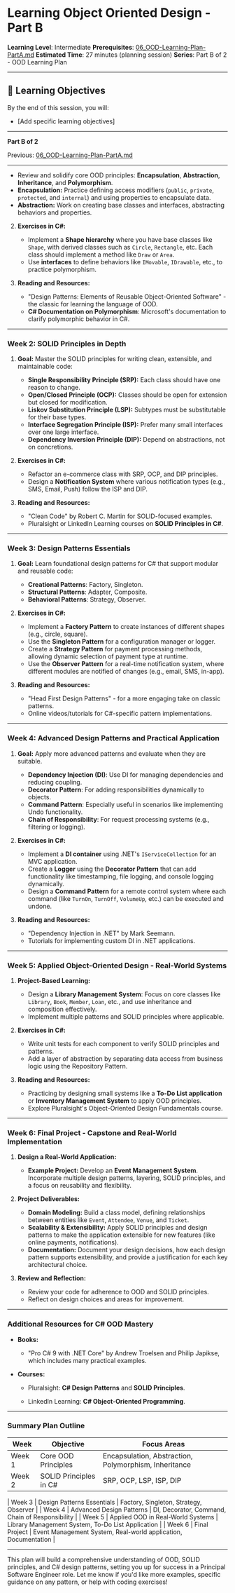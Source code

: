 # Learning Object Oriented Design - Part B

**Learning Level**: Intermediate
**Prerequisites**: [06_OOD-Learning-Plan-PartA.md](06_OOD-Learning-Plan-PartA.md)
**Estimated Time**: 27 minutes (planning session)
**Series**: Part B of 2 - OOD Learning Plan

---

## 🎯 Learning Objectives

By the end of this session, you will:

- [Add specific learning objectives]

---

**Part B of 2**

Previous: [06_OOD-Learning-Plan-PartA.md](06_OOD-Learning-Plan-PartA.md)

---

- Review and solidify core OOD principles: **Encapsulation**, **Abstraction**, **Inheritance**, and **Polymorphism**.
- **Encapsulation:** Practice defining access modifiers (`public`, `private`, `protected`, and `internal`) and using properties to encapsulate data.
- **Abstraction:** Work on creating base classes and interfaces, abstracting behaviors and properties.

2. **Exercises in C#:**

   - Implement a **Shape hierarchy** where you have base classes like `Shape`, with derived classes such as `Circle`, `Rectangle`, etc. Each class should implement a method like `Draw` or `Area`.
   - Use **interfaces** to define behaviors like `IMovable`, `IDrawable`, etc., to practice polymorphism.

3. **Reading and Resources:**
   - "Design Patterns: Elements of Reusable Object-Oriented Software" - the classic for learning the language of OOD.
   - **C# Documentation on Polymorphism**: Microsoft's documentation to clarify polymorphic behavior in C#.

---

### **Week 2: SOLID Principles in Depth**

1. **Goal:** Master the SOLID principles for writing clean, extensible, and maintainable code:

   - **Single Responsibility Principle (SRP):** Each class should have one reason to change.
   - **Open/Closed Principle (OCP):** Classes should be open for extension but closed for modification.
   - **Liskov Substitution Principle (LSP):** Subtypes must be substitutable for their base types.
   - **Interface Segregation Principle (ISP):** Prefer many small interfaces over one large interface.
   - **Dependency Inversion Principle (DIP):** Depend on abstractions, not on concretions.

2. **Exercises in C#:**

   - Refactor an e-commerce class with SRP, OCP, and DIP principles.
   - Design a **Notification System** where various notification types (e.g., SMS, Email, Push) follow the ISP and DIP.

3. **Reading and Resources:**
   - "Clean Code" by Robert C. Martin for SOLID-focused examples.
   - Pluralsight or LinkedIn Learning courses on **SOLID Principles in C#**.

---

### **Week 3: Design Patterns Essentials**

1. **Goal:** Learn foundational design patterns for C# that support modular and reusable code:

   - **Creational Patterns**: Factory, Singleton.
   - **Structural Patterns**: Adapter, Composite.
   - **Behavioral Patterns**: Strategy, Observer.

2. **Exercises in C#:**

   - Implement a **Factory Pattern** to create instances of different shapes (e.g., circle, square).
   - Use the **Singleton Pattern** for a configuration manager or logger.
   - Create a **Strategy Pattern** for payment processing methods, allowing dynamic selection of payment type at runtime.
   - Use the **Observer Pattern** for a real-time notification system, where different modules are notified of changes (e.g., email, SMS, in-app).

3. **Reading and Resources:**
   - "Head First Design Patterns" - for a more engaging take on classic patterns.
   - Online videos/tutorials for C#-specific pattern implementations.

---

### **Week 4: Advanced Design Patterns and Practical Application**

1. **Goal:** Apply more advanced patterns and evaluate when they are suitable.

   - **Dependency Injection (DI)**: Use DI for managing dependencies and reducing coupling.
   - **Decorator Pattern**: For adding responsibilities dynamically to objects.
   - **Command Pattern**: Especially useful in scenarios like implementing Undo functionality.
   - **Chain of Responsibility**: For request processing systems (e.g., filtering or logging).

2. **Exercises in C#:**

   - Implement a **DI container** using .NET's `IServiceCollection` for an MVC application.
   - Create a **Logger** using the **Decorator Pattern** that can add functionality like timestamping, file logging, and console logging dynamically.
   - Design a **Command Pattern** for a remote control system where each command (like `TurnOn`, `TurnOff`, `VolumeUp`, etc.) can be executed and undone.

3. **Reading and Resources:**
   - "Dependency Injection in .NET" by Mark Seemann.
   - Tutorials for implementing custom DI in .NET applications.

---

### **Week 5: Applied Object-Oriented Design - Real-World Systems**

1. **Project-Based Learning:**

   - Design a **Library Management System**: Focus on core classes like `Library`, `Book`, `Member`, `Loan`, etc., and use inheritance and composition effectively.
   - Implement multiple patterns and SOLID principles where applicable.

2. **Exercises in C#:**

   - Write unit tests for each component to verify SOLID principles and patterns.
   - Add a layer of abstraction by separating data access from business logic using the Repository Pattern.

3. **Reading and Resources:**
   - Practicing by designing small systems like a **To-Do List application** or **Inventory Management System** to apply OOD principles.
   - Explore Pluralsight's Object-Oriented Design Fundamentals course.

---

### **Week 6: Final Project - Capstone and Real-World Implementation**

1. **Design a Real-World Application:**

   - **Example Project:** Develop an **Event Management System**. Incorporate multiple design patterns, layering, SOLID principles, and a focus on reusability and flexibility.

2. **Project Deliverables:**

   - **Domain Modeling:** Build a class model, defining relationships between entities like `Event`, `Attendee`, `Venue`, and `Ticket`.
   - **Scalability & Extensibility:** Apply SOLID principles and design patterns to make the application extensible for new features (like online payments, notifications).
   - **Documentation:** Document your design decisions, how each design pattern supports extensibility, and provide a justification for each key architectural choice.

3. **Review and Reflection:**
   - Review your code for adherence to OOD and SOLID principles.
   - Reflect on design choices and areas for improvement.

---

### **Additional Resources for C# OOD Mastery**

- **Books:**
  - "Pro C# 9 with .NET Core" by Andrew Troelsen and Philip Japikse, which includes many practical examples.

- **Courses:**
  - Pluralsight: **C# Design Patterns** and **SOLID Principles**.

  - LinkedIn Learning: **C# Object-Oriented Programming**.

---

### Summary Plan Outline

| **Week** | **Objective**                     | **Focus Areas**                                                |
| -------- | --------------------------------- | -------------------------------------------------------------- |
| Week 1   | Core OOD Principles               | Encapsulation, Abstraction, Polymorphism, Inheritance          |
| Week 2   | SOLID Principles in C#            | SRP, OCP, LSP, ISP, DIP                                        |

| Week 3   | Design Patterns Essentials        | Factory, Singleton, Strategy, Observer                         |
| Week 4   | Advanced Design Patterns          | DI, Decorator, Command, Chain of Responsibility                |
| Week 5   | Applied OOD in Real-World Systems | Library Management System, To-Do List Application              |
| Week 6   | Final Project                     | Event Management System, Real-world application, Documentation |

---

This plan will build a comprehensive understanding of OOD, SOLID principles, and C# design patterns, setting you up for success in a Principal Software Engineer role. Let me know if you'd like more examples, specific guidance on any pattern, or help with coding exercises!
